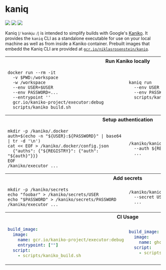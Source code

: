 # kaniq

<a href="https://github.com/NiklasRosenstein/kaniq/actions/workflows/rust.yml"><img src="https://github.com/NiklasRosenstein/kaniq/actions/workflows/rust.yml/badge.svg"></a>
<a href="https://github.com/NiklasRosenstein/kaniq/actions/workflows/docker-image.yml"><img src="https://github.com/NiklasRosenstein/kaniq/actions/workflows/docker-image.yml/badge.svg"></a>
<a href="https://app.bitrise.io/app/150d483f5a30bb14"><img src="https://app.bitrise.io/app/150d483f5a30bb14/status.svg?token=fdwUoFfzB8XHHaA_04cmDA&branch=master"></a>

Kaniq <small>[/ ˈkɑnikju: /]</small> is intended to simplify builds with Google's [Kaniko]. It provides the `kaniq`
CLI as a standalone executable for use on your local machine as well as from inside a Kaniko container. Prebuilt
images that embedd the Kaniq CLI are provided at [`gcr.io/niklasrosenstein/kaniq`](https://github.com/users/NiklasRosenstein/packages/container/package/kaniq).

  [Kaniko]: https://github.com/GoogleContainerTools/kaniko

<table align="center">
<tr><th colspan="2">Run Kaniko locally</th></tr>
<tr><td>

```
docker run --rm -it 
  -v $PWD:/workspace 
  -w /workspace 
  --env USER=$USER 
  --env PASSWORD=... 
  --entrypoint '' 
  gcr.io/kaniko-project/executor:debug 
  scripts/kaniko_build.sh
```

</td><td>

```
kaniq run 
  --env USER 
  --env PASSWORD=... 
  scripts/kaniko_build.sh
```

</td></tr>

<tr><th colspan="2">Setup authentication</th></tr>
<tr><td>

```
mkdir -p /kaniko/.docker
auth=$(echo -n "${USER}:${PASSWORD}" | base64 | tr -d '\n')
cat << EOF > /kaniko/.docker/config.json
  {"auths": {"${REGISTRY}": {"auth": "${auth}"}}}
EOF
/kaniko/executor ...
```

</td><td>

```
/kaniko/kaniq execute
  --auth ${REGISTRY} ${USER} ${PASSWORD}
  ...
```

</td></tr>

<tr><th colspan="2">Add secrets</th></tr>
<tr><td>

```
mkdir -p /kaniko/secrets
echo "foobar" > /kaniko/secrets/USER
echo "$PASSWORD" > /kaniko/secrets/PASSWORD
/kaniko/executor ...
```

</td><td>

```
/kaniko/kaniq execute
  --secret USER=foobar --secret PASSWORD
  ...
```

</td></tr>

<tr><th colspan="2">CI Usage</th></tr>
<tr><td>

```yml
build_image:
  image:
    name: gcr.io/kaniko-project/executor:debug
    entrypoint: [""]
  script:
    - scripts/kaniko_build.sh
```

</td><td>

```yml
build_image:
  image:
    name: ghcr.io/niklasrosenstein/kaniq:latest
  script:
    - scripts/kaniko_build.sh
```

</td></tr>
</table>
